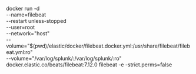 docker run -d \
--name=filebeat \
--restart unless-stopped \
--user=root \
--network="host" \
--volume="$(pwd)/elastic/docker/filebeat.docker.yml:/usr/share/filebeat/filebeat.yml:ro" \
--volume="/var/log/splunk/:/var/log/splunk/:ro" \
docker.elastic.co/beats/filebeat:7.12.0 filebeat -e -strict.perms=false
